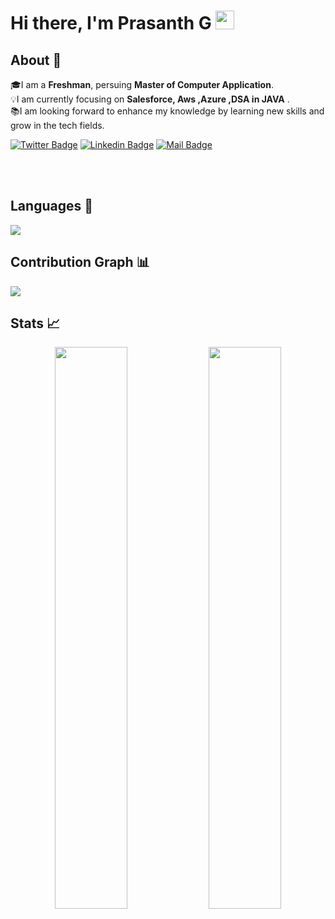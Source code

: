 

# Hi there, I'm Prasanth G <img src="https://raw.githubusercontent.com/aemmadi/aemmadi/master/wave.gif" width="30px">
## About 👋
🎓I am a **Freshman**, persuing  **Master of Computer Application**. <br>
💡I am currently focusing on **Salesforce, Aws ,Azure ,DSA  in JAVA** . <br>
📚I am looking forward to enhance my knowledge by learning new skills and grow in the tech fields.

[![Twitter Badge](https://img.shields.io/badge/Twitter-blue?style=flat&labelColor=1ca0f1&logo=twitter&logoColor=white&link=https://twitter.com/shawsamadrita)](https://twitter.com/prasanthg24)
[![Linkedin Badge](https://img.shields.io/badge/LinkedIn-darkblue?style=flat&labelColor=0e76a8&logo=linkedin&logoColor=white&link=https://www.linkedin.com/in/prasanth-gopinathan/)](https://www.linkedin.com/in/prasanth-gopinathan/)
[![Mail Badge](https://img.shields.io/badge/Gmail-orange?style=flat&labelColor=c0392b&logo=gmail&logoColor=white&mailto=prasanth287471@gmail.com)](mailto:prasanth287471@gmail.com)

<br/>
<br/>


## Languages 📝
<img
     src="https://github-readme-stats.vercel.app/api/top-langs/?username=prasanthg24&layout=compact&theme=tokyonight"
     />
## Contribution Graph 📊
<img
     src="https://activity-graph.herokuapp.com/graph?username=prasanthg24&theme=chartreuse-dark"
     />
## Stats 📈
<p align="center">
<img width="48%" src="https://github-readme-stats.vercel.app/api?username=prasanthg24&show_icons=true&theme=tokyonight" />     
 <img width="48%" src="https://github-readme-streak-stats.herokuapp.com/?user=prasanthg24&show_icons=true&theme=tokyonight" />
     <p/>


